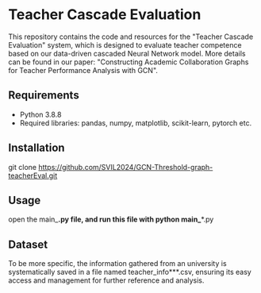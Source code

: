 # Teacher Cascade Evaluation
This repository contains the code and resources for the "Teacher Cascade Evaluation" system, which is designed to evaluate teacher competence based on our data-driven cascaded Neural Network model. More details can be found in our paper: "Constructing Academic Collaboration Graphs for Teacher Performance Analysis with GCN".

## Requirements
- Python 3.8.8
- Required libraries: pandas, numpy, matplotlib, scikit-learn, pytorch etc.

## Installation
git clone https://github.com/SVIL2024/GCN-Threshold-graph-teacherEval.git

## Usage
open the main_**.py file, and run this file with python main_***.py

## Dataset
To be more specific, the information gathered from an university is systematically saved in a file named teacher_info***.csv, ensuring its easy access and management for further reference and analysis.

